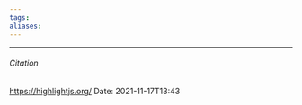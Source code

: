 ```yaml
---
tags: 
aliases: 
---
```


 
---
###### Citation
https://highlightjs.org/
Date: 2021-11-17T13:43
